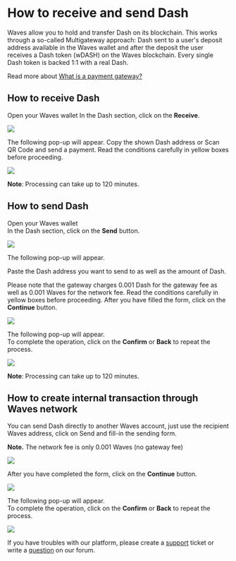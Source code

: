 # How to receive and send Dash

Waves allow you to hold and transfer Dash on its blockchain. This works through a so-called Multigateway approach: Dash sent to a user's deposit address available in the Waves wallet and after the deposit the user receives a Dash token \(wDASH\) on the Waves blockchain. Every single Dash token is backed 1:1 with a real Dash.

Read more about [What is a payment gateway?](/frequently-asked-questions-faq/transfers-and-gateways/payment-gateway.md)

## **How to receive Dash**

Open your Waves wallet
In the Dash section, click on the **Receive**.

![](/_assets/dash_transfers_01.png)

The following pop-up will appear.
Copy the shown Dash address or Scan QR Code and send a payment.
Read the conditions carefully in yellow boxes before proceeding.

![](/_assets/dash_transfers_02.png)

**Note**: Processing can take up to 120 minutes.

## **How to send Dash**

Open your Waves wallet  
In the Dash section, click on the **Send** button.

![](/_assets/dash_transfers_03.png)

The following pop-up will appear.

Paste the Dash address you want to send to as well as the amount of Dash.

Please note that the gateway charges 0.001 Dash for the gateway fee as well as 0.001 Waves for the network fee. Read the conditions carefully in yellow boxes before proceeding.
After you have filled the form, click on the **Continue** button.

![](/_assets/dash_transfers_04.png)

The following pop-up will appear.  
To complete the operation, click on the **Confirm** or **Back** to repeat the process.

![](/_assets/dash_transfers_05.png)

**Note**: Processing can take up to 120 minutes.

## **How to create internal transaction through Waves network**

You can send Dash directly to another Waves account, just use the recipient Waves address, click on Send and fill-in the sending form.

**Note.** The network fee is only 0.001 Waves \(no gateway fee\)

![](/_assets/dash_transfers_06.png)

After you have completed the form, click on the **Continue** button.

![](/_assets/dash_transfers_07.png)

The following pop-up will appear.  
To complete the operation, click on the **Confirm** or **Back** to repeat the process.

![](/_assets/dash_transfers_08.png)

If you have troubles with our platform, please create a [support](https://support.wavesplatform.com/) ticket or write a [question](https://forum.wavesplatform.com/) on our forum.
